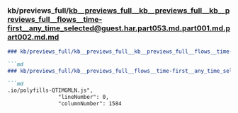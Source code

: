### kb/previews_full/kb__previews_full__kb__previews_full__kb__previews_full__flows__time-first__any_time_selected@guest.har.part053.md.part001.md.part002.md.md

```md
### kb/previews_full/kb__previews_full__kb__previews_full__flows__time-first__any_time_selected@guest.har.part053.md.part001.md.part002.md

```md
### kb/previews_full/kb__previews_full__flows__time-first__any_time_selected@guest.har.part053.md.part001.md (part 002)

```md
.io/polyfills-QTIMGMLN.js",
                "lineNumber": 0,
                "columnNumber": 1584
```

```

```

```
